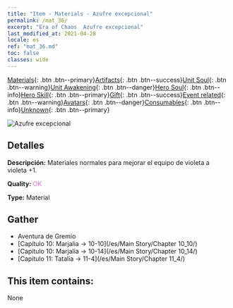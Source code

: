 ```yaml
---
title: "Item - Materials - Azufre excepcional"
permalink: /mat_36/
excerpt: "Era of Chaos  Azufre excepcional"
last_modified_at: 2021-04-28
locale: es
ref: "mat_36.md"
toc: false
classes: wide
---
```

 [Materials](/ItemsES/){: .btn .btn--primary}[Artifacts](/ItemsES/Artifacts/){: .btn .btn--success}[Unit Soul](/ItemsES/UnitSoul/){: .btn .btn--warning}[Unit Awakening](/ItemsES/UnitAwakening/){: .btn .btn--danger}[Hero Soul](/ItemsES/HeroSoul/){: .btn .btn--info}[Hero Skill](/ItemsES/HeroSkill/){: .btn .btn--primary}[Gift](/ItemsES/Gift/){: .btn .btn--success}[Event related](/ItemsES/Events/){: .btn .btn--warning}[Avatars](/ItemsES/Avatars/){: .btn .btn--danger}[Consumables](/ItemsES/Consumables/){: .btn .btn--info}[Unknown](/ItemsES/Unknown/){: .btn .btn--primary}

 ![Azufre excepcional](/images/t/i_cailiao_liuhuang2.png)

## Detalles
 **Descripción:** Materiales normales para mejorar el equipo de violeta a violeta +1.

 **Quality:** <span style="color: #DA70D6">OK</span>

 **Type:** Material

## Gather

*    Aventura de Gremio 
*    [Capítulo 10: Marjalia -> 10-10](/es/Main Story/Chapter 10_10/) 
*    [Capítulo 10: Marjalia -> 10-14](/es/Main Story/Chapter 10_14/) 
*    [Capítulo 11: Tatalia -> 11-4](/es/Main Story/Chapter 11_4/) 

## This item contains:

  None

